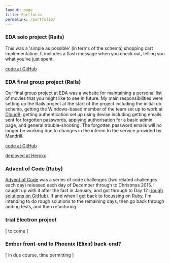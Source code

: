 ```yaml
---
layout: page
title: Portfolio
permalink: /portfolio/
---
```


### EDA solo project (Rails)

This was a 'simple as possible' (in terms of the schema) shopping cart implementation. It includes a flash message when you check out, telling you what you've just spent.

[code at GitHub](https://github.com/stevenb-nz/shopping_cart_from_scratch)

### EDA final group project (Rails)

Our final group project at EDA was a website for maintaining a personal list of movies that you might like to see in future. My main responsibilities were setting up the Rails project at the start of the project including the initial db schema, getting the Windows-based member of the team set up to work at [Cloud9](c9.io), getting authentication set up using devise including getting emails sent for forgotten passwords, applying authorisation for a basic admin page, and general trouble-shooting. The forgotten password emails will no longer be working due to changes in the interim to the service provided by Mandrill.

[code at GitHub](https://github.com/juliangommans/jam)

[deployed at Heroku](https://moviejam.herokuapp.com/)

### Advent of Code (Ruby)

[Advent of Code](http://adventofcode.com) was a series of code challenges (two related challenges each day) released each day of December through to Christmas 2015. I caught up with it after the fact in January, and got through to Day 12 ([rough solutions on GitHub](https://github.com/stevenb-nz/AdventOfCode)). If and when I get back to focussing on Ruby, I'm intending to do rough solutions to the remaining days, then go back through adding tests, and then refactoring.

### trial Electron project

\[ to come \]

### Ember front-end to Phoenix (Elixir) back-end?

\[ in due course, time permitting \]

<!-- This is the base Jekyll theme. You can find out more info about customizing your Jekyll theme, as well as basic Jekyll usage documentation at [jekyllrb.com](http://jekyllrb.com/)

You can find the source code for the Jekyll new theme at:
{% include icon-github.html username="jglovier" %} /
[jekyll-new](https://github.com/jglovier/jekyll-new)

You can find the source code for Jekyll at
{% include icon-github.html username="jekyll" %} /
[jekyll](https://github.com/jekyll/jekyll) -->
